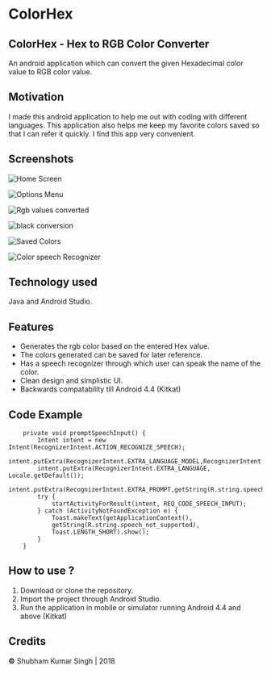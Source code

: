 # ColorHex
## ColorHex - Hex to RGB Color Converter

An android application which can convert the given Hexadecimal color value to RGB color value.

## Motivation
I made this android application to help me out with coding with different languages. This application also helps me keep my favorite colors saved so that I can refer it quickly. I find this app very convenient.

## Screenshots

![Home Screen](https://github.com/Shubham0812/ColorHex/blob/master/assets/screenshots/intro.png)

![Options Menu](https://github.com/Shubham0812/ColorHex/blob/master/assets/screenshots/options.png)

![Rgb values converted](https://github.com/Shubham0812/ColorHex/blob/master/assets/screenshots/blue_conver.png)

![black conversion](https://github.com/Shubham0812/ColorHex/blob/master/assets/screenshots/black_convert.png)

![Saved Colors](https://github.com/Shubham0812/ColorHex/blob/master/assets/screenshots/saved_colors.png)

![Color speech Recognizer](https://github.com/Shubham0812/ColorHex/blob/master/assets/screenshots/color_speaker.png)


## Technology used
 Java and Android Studio.

## Features
- Generates the rgb color based on the entered Hex value.
- The colors generated can be saved for later reference.
- Has a speech recognizer through which user can speak the name of the color. 
- Clean design and simplistic UI.
- Backwards compatability till Android 4.4 (Kitkat)


## Code Example
```
    private void promptSpeechInput() {
        Intent intent = new Intent(RecognizerIntent.ACTION_RECOGNIZE_SPEECH);
        intent.putExtra(RecognizerIntent.EXTRA_LANGUAGE_MODEL,RecognizerIntent.LANGUAGE_MODEL_FREE_FORM);
        intent.putExtra(RecognizerIntent.EXTRA_LANGUAGE, Locale.getDefault());
        intent.putExtra(RecognizerIntent.EXTRA_PROMPT,getString(R.string.speech_prompt));
        try {
            startActivityForResult(intent, REQ_CODE_SPEECH_INPUT);
        } catch (ActivityNotFoundException e) {
			Toast.makeText(getApplicationContext(),
			getString(R.string.speech_not_supported),
			Toast.LENGTH_SHORT).show();
        }
    }
```

## How to use ?
1. Download or clone the repository.
2. Import the project through Android Studio.
3. Run the application in mobile or simulator running Android 4.4 and above (Kitkat)

## Credits
**©** Shubham Kumar Singh | 2018